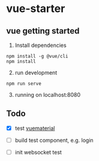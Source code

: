 # vue-starter

## vue getting started
1. Install dependencies
```
npm install -g @vue/cli
npm install    
```
2. run development
```
npm run serve
```
3. running on localhost:8080

## Todo

 - [x] test [vuematerial](https://vuematerial.io/)
 - [ ] build test component, e.g. login
 - [ ] init websocket test
 